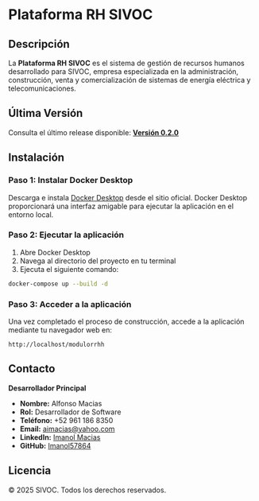 # Plataforma RH SIVOC

## Descripción

La **Plataforma RH SIVOC** es el sistema de gestión de recursos humanos desarrollado para SIVOC, empresa especializada en la administración, construcción, venta y comercialización de sistemas de energía eléctrica y telecomunicaciones.

## Última Versión

Consulta el último release disponible: [**Versión 0.2.0**](https://github.com/Sivoc-admon/Plataforma_RH/releases/tag/0.2.0)

## Instalación

### Paso 1: Instalar Docker Desktop
Descarga e instala [Docker Desktop](https://www.docker.com/products/docker-desktop/) desde el sitio oficial. Docker Desktop proporcionará una interfaz amigable para ejecutar la aplicación en el entorno local.

### Paso 2: Ejecutar la aplicación
1. Abre Docker Desktop
2. Navega al directorio del proyecto en tu terminal
3. Ejecuta el siguiente comando:

```bash
docker-compose up --build -d
```

### Paso 3: Acceder a la aplicación
Una vez completado el proceso de construcción, accede a la aplicación mediante tu navegador web en:

```
http://localhost/modulorrhh
```

## Contacto

**Desarrollador Principal**
- **Nombre:** Alfonso Macias
- **Rol:** Desarrollador de Software
- **Teléfono:** +52 961 186 8350
- **Email:** [aimacias@yahoo.com](mailto:aimacias@yahoo.com)
- **LinkedIn:** [Imanol Macias](https://www.linkedin.com/in/imanol-macias/)
- **GitHub:** [Imanol57864](https://github.com/Imanol57864)

## Licencia

© 2025 SIVOC. Todos los derechos reservados.
